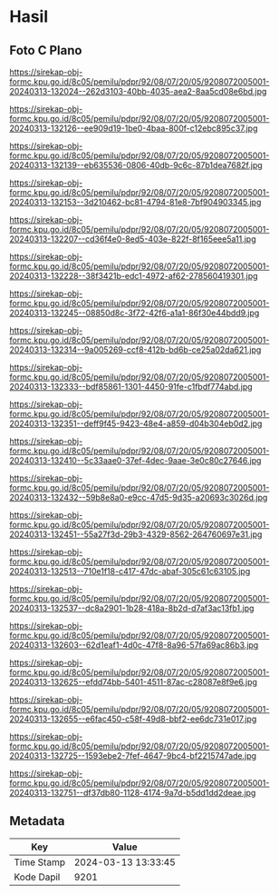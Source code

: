 # Hasil

## Foto C Plano

https://sirekap-obj-formc.kpu.go.id/8c05/pemilu/pdpr/92/08/07/20/05/9208072005001-20240313-132024--262d3103-40bb-4035-aea2-8aa5cd08e6bd.jpg

https://sirekap-obj-formc.kpu.go.id/8c05/pemilu/pdpr/92/08/07/20/05/9208072005001-20240313-132126--ee909d19-1be0-4baa-800f-c12ebc895c37.jpg

https://sirekap-obj-formc.kpu.go.id/8c05/pemilu/pdpr/92/08/07/20/05/9208072005001-20240313-132139--eb635536-0806-40db-9c6c-87b1dea7682f.jpg

https://sirekap-obj-formc.kpu.go.id/8c05/pemilu/pdpr/92/08/07/20/05/9208072005001-20240313-132153--3d210462-bc81-4794-81e8-7bf904903345.jpg

https://sirekap-obj-formc.kpu.go.id/8c05/pemilu/pdpr/92/08/07/20/05/9208072005001-20240313-132207--cd36f4e0-8ed5-403e-822f-8f165eee5a11.jpg

https://sirekap-obj-formc.kpu.go.id/8c05/pemilu/pdpr/92/08/07/20/05/9208072005001-20240313-132228--38f3421b-edc1-4972-af62-278560419301.jpg

https://sirekap-obj-formc.kpu.go.id/8c05/pemilu/pdpr/92/08/07/20/05/9208072005001-20240313-132245--08850d8c-3f72-42f6-a1a1-86f30e44bdd9.jpg

https://sirekap-obj-formc.kpu.go.id/8c05/pemilu/pdpr/92/08/07/20/05/9208072005001-20240313-132314--9a005269-ccf8-412b-bd6b-ce25a02da621.jpg

https://sirekap-obj-formc.kpu.go.id/8c05/pemilu/pdpr/92/08/07/20/05/9208072005001-20240313-132333--bdf85861-1301-4450-91fe-c1fbdf774abd.jpg

https://sirekap-obj-formc.kpu.go.id/8c05/pemilu/pdpr/92/08/07/20/05/9208072005001-20240313-132351--deff9f45-9423-48e4-a859-d04b304eb0d2.jpg

https://sirekap-obj-formc.kpu.go.id/8c05/pemilu/pdpr/92/08/07/20/05/9208072005001-20240313-132410--5c33aae0-37ef-4dec-9aae-3e0c80c27646.jpg

https://sirekap-obj-formc.kpu.go.id/8c05/pemilu/pdpr/92/08/07/20/05/9208072005001-20240313-132432--59b8e8a0-e9cc-47d5-9d35-a20693c3026d.jpg

https://sirekap-obj-formc.kpu.go.id/8c05/pemilu/pdpr/92/08/07/20/05/9208072005001-20240313-132451--55a27f3d-29b3-4329-8562-264760697e31.jpg

https://sirekap-obj-formc.kpu.go.id/8c05/pemilu/pdpr/92/08/07/20/05/9208072005001-20240313-132513--710e1f18-c417-47dc-abaf-305c61c63105.jpg

https://sirekap-obj-formc.kpu.go.id/8c05/pemilu/pdpr/92/08/07/20/05/9208072005001-20240313-132537--dc8a2901-1b28-418a-8b2d-d7af3ac13fb1.jpg

https://sirekap-obj-formc.kpu.go.id/8c05/pemilu/pdpr/92/08/07/20/05/9208072005001-20240313-132603--62d1eaf1-4d0c-47f8-8a96-57fa69ac86b3.jpg

https://sirekap-obj-formc.kpu.go.id/8c05/pemilu/pdpr/92/08/07/20/05/9208072005001-20240313-132625--efdd74bb-5401-4511-87ac-c28087e8f9e6.jpg

https://sirekap-obj-formc.kpu.go.id/8c05/pemilu/pdpr/92/08/07/20/05/9208072005001-20240313-132655--e6fac450-c58f-49d8-bbf2-ee6dc731e017.jpg

https://sirekap-obj-formc.kpu.go.id/8c05/pemilu/pdpr/92/08/07/20/05/9208072005001-20240313-132725--1593ebe2-7fef-4647-9bc4-bf2215747ade.jpg

https://sirekap-obj-formc.kpu.go.id/8c05/pemilu/pdpr/92/08/07/20/05/9208072005001-20240313-132751--df37db80-1128-4174-9a7d-b5dd1dd2deae.jpg


## Metadata

| Key        | Value               |
| ---------- | ------------------- |
| Time Stamp | 2024-03-13 13:33:45 |
| Kode Dapil | 9201                |



